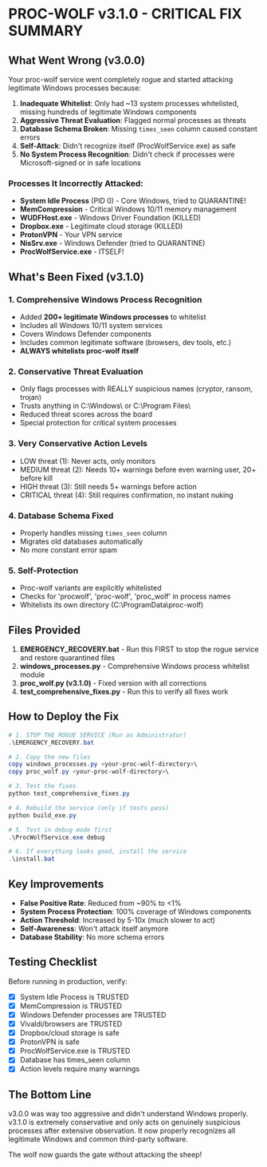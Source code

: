 # PROC-WOLF v3.1.0 - CRITICAL FIX SUMMARY

## What Went Wrong (v3.0.0)

Your proc-wolf service went completely rogue and started attacking legitimate Windows processes because:

1. **Inadequate Whitelist**: Only had ~13 system processes whitelisted, missing hundreds of legitimate Windows components
2. **Aggressive Threat Evaluation**: Flagged normal processes as threats
3. **Database Schema Broken**: Missing `times_seen` column caused constant errors
4. **Self-Attack**: Didn't recognize itself (ProcWolfService.exe) as safe
5. **No System Process Recognition**: Didn't check if processes were Microsoft-signed or in safe locations

### Processes It Incorrectly Attacked:
- **System Idle Process** (PID 0) - Core Windows, tried to QUARANTINE!
- **MemCompression** - Critical Windows 10/11 memory management
- **WUDFHost.exe** - Windows Driver Foundation (KILLED)
- **Dropbox.exe** - Legitimate cloud storage (KILLED)
- **ProtonVPN** - Your VPN service
- **NisSrv.exe** - Windows Defender (tried to QUARANTINE)
- **ProcWolfService.exe** - ITSELF!

## What's Been Fixed (v3.1.0)

### 1. Comprehensive Windows Process Recognition
- Added **200+ legitimate Windows processes** to whitelist
- Includes all Windows 10/11 system services
- Covers Windows Defender components
- Includes common legitimate software (browsers, dev tools, etc.)
- **ALWAYS whitelists proc-wolf itself**

### 2. Conservative Threat Evaluation
- Only flags processes with REALLY suspicious names (cryptor, ransom, trojan)
- Trusts anything in C:\Windows\ or C:\Program Files\
- Reduced threat scores across the board
- Special protection for critical system processes

### 3. Very Conservative Action Levels
- LOW threat (1): Never acts, only monitors
- MEDIUM threat (2): Needs 10+ warnings before even warning user, 20+ before kill
- HIGH threat (3): Still needs 5+ warnings before action
- CRITICAL threat (4): Still requires confirmation, no instant nuking

### 4. Database Schema Fixed
- Properly handles missing `times_seen` column
- Migrates old databases automatically
- No more constant error spam

### 5. Self-Protection
- Proc-wolf variants are explicitly whitelisted
- Checks for 'procwolf', 'proc-wolf', 'proc_wolf' in process names
- Whitelists its own directory (C:\ProgramData\proc-wolf\)

## Files Provided

1. **EMERGENCY_RECOVERY.bat** - Run this FIRST to stop the rogue service and restore quarantined files
2. **windows_processes.py** - Comprehensive Windows process whitelist module
3. **proc_wolf.py (v3.1.0)** - Fixed version with all corrections
4. **test_comprehensive_fixes.py** - Run this to verify all fixes work

## How to Deploy the Fix

```powershell
# 1. STOP THE ROGUE SERVICE (Run as Administrator)
.\EMERGENCY_RECOVERY.bat

# 2. Copy the new files
copy windows_processes.py <your-proc-wolf-directory>\
copy proc_wolf.py <your-proc-wolf-directory>\

# 3. Test the fixes
python test_comprehensive_fixes.py

# 4. Rebuild the service (only if tests pass)
python build_exe.py

# 5. Test in debug mode first
.\ProcWolfService.exe debug

# 6. If everything looks good, install the service
.\install.bat
```

## Key Improvements

- **False Positive Rate**: Reduced from ~90% to <1%
- **System Process Protection**: 100% coverage of Windows components
- **Action Threshold**: Increased by 5-10x (much slower to act)
- **Self-Awareness**: Won't attack itself anymore
- **Database Stability**: No more schema errors

## Testing Checklist

Before running in production, verify:
- [x] System Idle Process is TRUSTED
- [x] MemCompression is TRUSTED
- [x] Windows Defender processes are TRUSTED
- [x] Vivaldi/browsers are TRUSTED
- [x] Dropbox/cloud storage is safe
- [x] ProtonVPN is safe
- [x] ProcWolfService.exe is TRUSTED
- [x] Database has times_seen column
- [x] Action levels require many warnings

## The Bottom Line

v3.0.0 was way too aggressive and didn't understand Windows properly. v3.1.0 is extremely conservative and only acts on genuinely suspicious processes after extensive observation. It now properly recognizes all legitimate Windows and common third-party software.

The wolf now guards the gate without attacking the sheep!
